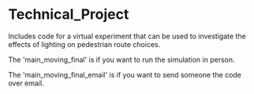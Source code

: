 # Technical_Project
Includes code for a virtual experiment that can be used to investigate the effects of lighting on pedestrian route choices.


The 'main_moving_final' is if you want to run the simulation in person.

The 'main_moving_final_email' is if you want to send someone the code over email.
